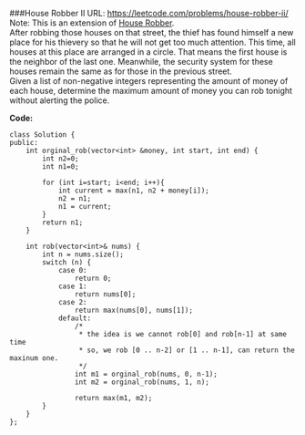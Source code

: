 ###House Robber II
URL: https://leetcode.com/problems/house-robber-ii/</br>
Note: This is an extension of [House Robber](https://leetcode.com/problems/house-robber/).</br>
After robbing those houses on that street, the thief has found himself a new place for his thievery so that he will not get too much attention. This time, all houses at this place are arranged in a circle. That means the first house is the neighbor of the last one. Meanwhile, the security system for these houses remain the same as for those in the previous street.</br>
Given a list of non-negative integers representing the amount of money of each house, determine the maximum amount of money you can rob tonight without alerting the police.

__Code:__

	class Solution {
	public:
	    int orginal_rob(vector<int> &money, int start, int end) {
	        int n2=0; 
	        int n1=0; 
	        
	        for (int i=start; i<end; i++){
	            int current = max(n1, n2 + money[i]);
	            n2 = n1;
	            n1 = current;
	        }
	        return n1;
	    }
	    
	    int rob(vector<int>& nums) {
	        int n = nums.size();
	        switch (n) {
	            case 0:
	                return 0;
	            case 1:
	                return nums[0];
	            case 2:
	                return max(nums[0], nums[1]);
	            default:
	                /*
	                 * the idea is we cannot rob[0] and rob[n-1] at same time
	                 * so, we rob [0 .. n-2] or [1 .. n-1], can return the maxinum one.
	                 */
	                int m1 = orginal_rob(nums, 0, n-1);
	                int m2 = orginal_rob(nums, 1, n);
	                
	                return max(m1, m2);
	        }
	    }
	};